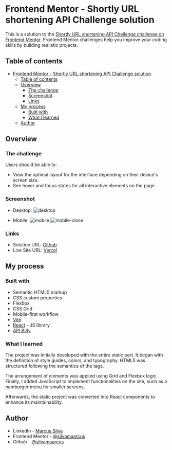 # Frontend Mentor - Shortly URL shortening API Challenge solution

This is a solution to the [Shortly URL shortening API Challenge challenge on Frontend Mentor](https://www.frontendmentor.io/challenges/url-shortening-api-landing-page-2ce3ob-G). Frontend Mentor challenges help you improve your coding skills by building realistic projects.  

## Table of contents

- [Frontend Mentor - Shortly URL shortening API Challenge solution](#frontend-mentor---shortly-url-shortening-api-challenge-solution)
  - [Table of contents](#table-of-contents)
  - [Overview](#overview)
    - [The challenge](#the-challenge)
    - [Screenshot](#screenshot)
    - [Links](#links)
  - [My process](#my-process)
    - [Built with](#built-with)
    - [What I learned](#what-i-learned)
  - [Author](#author)


## Overview

### The challenge

Users should be able to:

- View the optimal layout for the interface depending on their device's screen size.
- See hover and focus states for all interactive elements on the page.

### Screenshot
- Desktop:
![desktop](https://github.com/silvamaarcus/url-short/assets/75142775/252c338d-53c2-4ae1-ae3c-71341c94bb12)

- Mobile: 
![mobile](https://github.com/silvamaarcus/url-short/assets/75142775/adc78bb0-2ec1-4fed-8afb-c93c0aac4df6)
![mobile-close](https://github.com/silvamaarcus/url-short/assets/75142775/961ec153-d4e3-42f6-906d-e8b41292773a)


### Links

- Solution URL: [Github](https://github.com/silvamaarcus/url-short)
- Live Site URL: [Vercel](https://url-short-five.vercel.app/)

## My process

### Built with

- Semantic HTML5 markup
- CSS custom properties
- Flexbox
- CSS Grid
- Mobile-first workflow
- [Vite](https://vitejs.dev/)
- [React](https://reactjs.org/) - JS library
- [API Bitly](https://dev.bitly.com/)



### What I learned

The project was initially developed with the entire static part. It began with the definition of style guides, colors, and typography. HTML5 was structured following the semantics of the tags. 

The arrangement of elements was applied using Grid and Flexbox logic. Finally, I added JavaScript to implement functionalities on the site, such as a hamburger menu for smaller screens.

Afterwards, the static project was converted into React components to enhance its maintainability.

## Author

- LinkedIn - [Marcus Silva](https://www.linkedin.com/in/silvamaarcus/)
- Frontend Mentor - [@silvamaarcus](https://www.frontendmentor.io/profile/silvamaarcus)
- Github - [@silvamaarcus](https://github.com/silvamaarcus)

